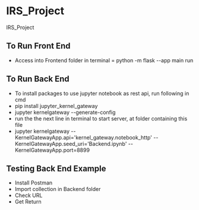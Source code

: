 # IRS_Project
IRS_Project

## To Run Front End
- Access into Frontend folder in terminal
= python -m flask --app main run

## To Run Back End
- To install packages to use jupyter notebook as rest api, run following in cmd
- pip install jupyter_kernel_gateway
- jupyter kernelgateway --generate-config
- run the the next line in terminal to start server, at folder containing this file
- jupyter kernelgateway --KernelGatewayApp.api='kernel_gateway.notebook_http' --KernelGatewayApp.seed_uri='Backend.ipynb' --KernelGatewayApp.port=8899

## Testing Back End Example
- Install Postman
- Import collection in Backend folder
- Check URL
- Get Return